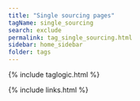 ```yaml
---
title: "Single sourcing pages"
tagName: single_sourcing
search: exclude
permalink: tag_single_sourcing.html
sidebar: home_sidebar
folder: tags
---
```

{% include taglogic.html %}

{% include links.html %}
